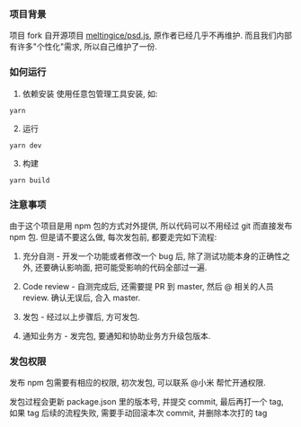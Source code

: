 ### 项目背景
项目 fork 自开源项目 [meltingice/psd.js](https://github.com/meltingice/psd.js),
原作者已经几乎不再维护. 而且我们内部有许多"个性化"需求, 所以自己维护了一份.

### 如何运行
1. 依赖安装
使用任意包管理工具安装, 如:
```
yarn
```
2. 运行
```
yarn dev
```
3. 构建
```
yarn build
```

### 注意事项
由于这个项目是用 npm 包的方式对外提供, 所以代码可以不用经过 git 而直接发布 npm 包.
但是请不要这么做, 每次发包前, 都要走完如下流程:

1. 充分自测 - 开发一个功能或者修改一个 bug 后, 除了测试功能本身的正确性之外, 还要确认影响面, 把可能受影响的代码全部过一遍.

2. Code review - 自测完成后, 还需要提 PR 到 master, 然后 @ 相关的人员 review. 确认无误后, 合入 master.

3. 发包 - 经过以上步骤后, 方可发包. 

4. 通知业务方 - 发完包, 要通知和协助业务方升级包版本.

### 发包权限
发布 npm 包需要有相应的权限, 初次发包, 可以联系 @小米 帮忙开通权限.

发包过程会更新 package.json 里的版本号, 并提交 commit, 最后再打一个 tag, 
如果 tag 后续的流程失败, 需要手动回滚本次 commit, 并删除本次打的 tag
